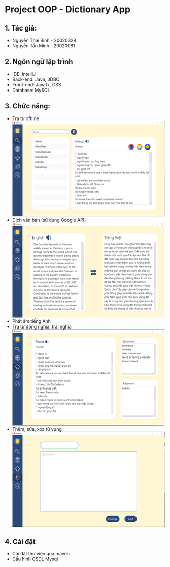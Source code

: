 # Project OOP - Dictionary App
## 1. Tác giả:
* Nguyễn Thái Bình - 20020328
* Nguyễn Tấn Minh - 20020081
## 2. Ngôn ngữ lập trình
* IDE: IntelliJ
* Back-end: Java, JDBC
* Front-end: Javafx, CSS
* Database: MySQL
## 3. Chức năng:
* Tra từ offline
![img_1.png](img_1.png)
* Dịch văn bản (sử dụng Google API)
![img_2.png](img_2.png)
* Phát âm tiếng Anh
* Tra từ đồng nghĩa, trái nghĩa
![img_3.png](img_3.png)
* Thêm, sửa, xóa từ vựng
![img_4.png](img_4.png)
## 4. Cài đặt
* Cài đặt thư viện qua maven
* Cấu hình CSDL Mysql
